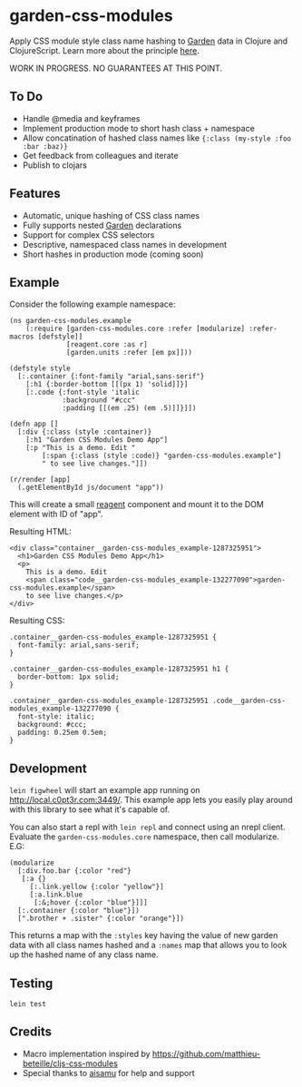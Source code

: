 # garden-css-modules
Apply CSS module style class name hashing to [Garden](https://github.com/noprompt/garden) data in Clojure and ClojureScript. Learn more about the principle [here](https://glenmaddern.com/articles/css-modules).

WORK IN PROGRESS. NO GUARANTEES AT THIS POINT.

## To Do

* Handle @media and keyframes
* Implement production mode to short hash class + namespace
* Allow concatination of hashed class names like `{:class (my-style :foo :bar :baz)}`
* Get feedback from colleagues and iterate
* Publish to clojars

## Features

* Automatic, unique hashing of CSS class names
* Fully supports nested [Garden](https://github.com/noprompt/garden) declarations
* Support for complex CSS selectors
* Descriptive, namespaced class names in development
* Short hashes in production mode (coming soon)

## Example

Consider the following example namespace:

```
(ns garden-css-modules.example
    (:require [garden-css-modules.core :refer [modularize] :refer-macros [defstyle]]
              [reagent.core :as r]
              [garden.units :refer [em px]]))

(defstyle style
  [:.container {:font-family "arial,sans-serif"}
    [:h1 {:border-bottom [[(px 1) 'solid]]}]
    [:.code {:font-style 'italic
             :background "#ccc"
             :padding [[(em .25) (em .5)]]}]])

(defn app []
  [:div {:class (style :container)}
    [:h1 "Garden CSS Modules Demo App"]
    [:p "This is a demo. Edit "
        [:span {:class (style :code)} "garden-css-modules.example"]
        " to see live changes."]])

(r/render [app]
  (.getElementById js/document "app"))
```

This will create a small [reagent](https://github.com/reagent-project/reagent) component and mount it to the DOM element with ID of "app".

Resulting HTML:

```
<div class="container__garden-css-modules_example-1287325951">
  <h1>Garden CSS Modules Demo App</h1>
  <p>
    This is a demo. Edit
    <span class="code__garden-css-modules_example-132277090">garden-css-modules.example</span>
    to see live changes.</p>
</div>
```

Resulting CSS:

```
.container__garden-css-modules_example-1287325951 {
  font-family: arial,sans-serif;
}

.container__garden-css-modules_example-1287325951 h1 {
  border-bottom: 1px solid;
}

.container__garden-css-modules_example-1287325951 .code__garden-css-modules_example-132277090 {
  font-style: italic;
  background: #ccc;
  padding: 0.25em 0.5em;
}
```


## Development

`lein figwheel` will start an example app running on http://local.c0pt3r.com:3449/. This example app lets you easily play around with this library to see what it's capable of.

You can also start a repl with `lein repl` and connect using an nrepl client. Evaluate the `garden-css-modules.core` namespace, then call modularize. E.G:

```
(modularize
  [:div.foo.bar {:color "red"}
   [:a {}
     [:.link.yellow {:color "yellow"}]
     [:a.link.blue
      [:&;hover {:color "blue"}]]]
  [:.container {:color "blue"}])
  [".brother + .sister" {:color "orange"}])
```

This returns a map with the `:styles` key having the value of new garden data with all class names hashed and a `:names` map that allows you to look up the hashed name of any class name.

## Testing

`lein test`

## Credits

* Macro implementation inspired by https://github.com/matthieu-beteille/cljs-css-modules
* Special thanks to [aisamu](https://github.com/aisamu) for help and support

